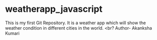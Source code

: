 # weatherapp_javascript
This is my first Git Repository. It is a weather app which will show the weather condition in different cities in the world.
<br?
Author- Akanksha Kumari
